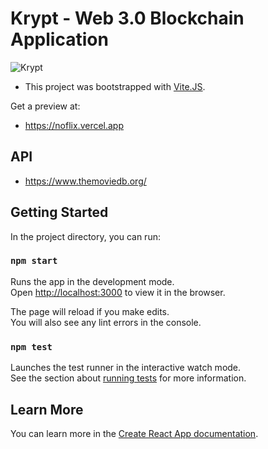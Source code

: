 # Krypt - Web 3.0 Blockchain Application



![Krypt](https://i.ibb.co/z2mpqLn/f140cb89d8264a8cd3a233052ebfda79.png)

- This project was bootstrapped with [Vite.JS](https://github.com/vitejs/vite).

Get a preview at:
- https://noflix.vercel.app

## API

- https://www.themoviedb.org/

## Getting Started

In the project directory, you can run:

### `npm start`

Runs the app in the development mode.\
Open [http://localhost:3000](http://localhost:3000) to view it in the browser.

The page will reload if you make edits.\
You will also see any lint errors in the console.

### `npm test`

Launches the test runner in the interactive watch mode.\
See the section about [running tests](https://facebook.github.io/create-react-app/docs/running-tests) for more information.

## Learn More

You can learn more in the [Create React App documentation](https://facebook.github.io/create-react-app/docs/getting-started).
